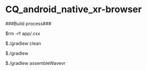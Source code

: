 # CQ_android_native_xr-browser

###Build process###

$rm -rf app/.cxx

$./gradlew clean

$./gradlew

$./gradlew assembleWavevr
